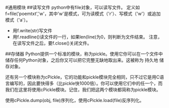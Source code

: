#通用模块
##读写文件
python中有file对象，可以读写文件。
定义如f=file('poemtxt','w'，其中'w'是模式，可为读模式（'r'）、写模式（'w'）或追加模式（'a'）。
- 用f.write(str)写文件
- 用f.readline()读文件的一行，如果len(line)为0，则判断为文件结束。
注意，在读写文件之后，要f.close()关闭文件。

##存储器
Python提供一个标准的模块，称为pickle。使用它你可以在一个文件中储存任何Python对象，之后你又可以把它完整无缺地取出来。这被称为 持久地 储存对象。

还有另一个模块称为cPickle，它的功能和pickle模块完全相同，只不过它是用C语言编写的，因此要快得多（比pickle快1000倍）。你可以使用它们中的任一个，而我们在这里将使用cPickle模块。记住，我们把这两个模块都简称为pickle模块。

使用cPickle.dump(obj, file)序列化，使用cPickle.load(file)反序列化。


